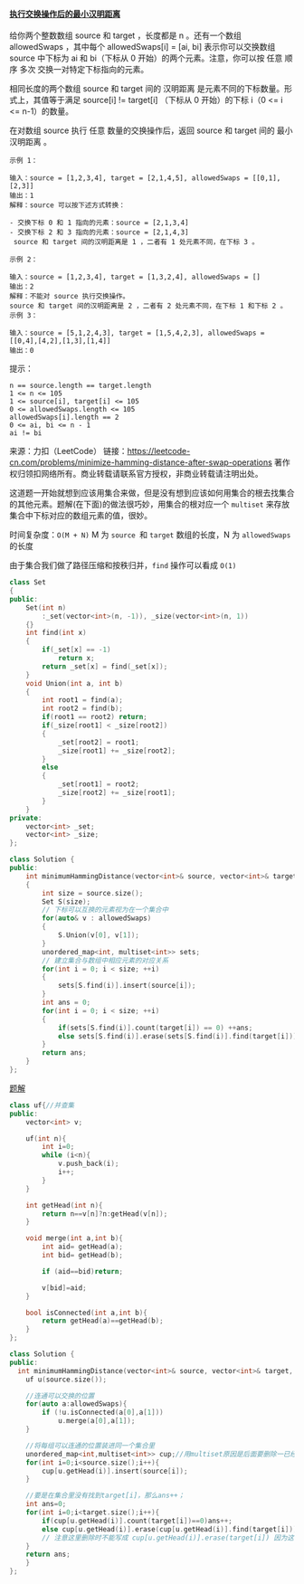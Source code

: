 #### [执行交换操作后的最小汉明距离](https://leetcode-cn.com/problems/minimize-hamming-distance-after-swap-operations/)

给你两个整数数组 source 和 target ，长度都是 n 。还有一个数组 allowedSwaps ，其中每个 allowedSwaps[i] = [ai, bi] 表示你可以交换数组 source 中下标为 ai 和 bi（下标从 0 开始）的两个元素。注意，你可以按 任意 顺序 多次 交换一对特定下标指向的元素。

相同长度的两个数组 source 和 target 间的 汉明距离 是元素不同的下标数量。形式上，其值等于满足 source[i] != target[i] （下标从 0 开始）的下标 i（0 <= i <= n-1）的数量。

在对数组 source 执行 任意 数量的交换操作后，返回 source 和 target 间的 最小汉明距离 。

 ```
示例 1：

输入：source = [1,2,3,4], target = [2,1,4,5], allowedSwaps = [[0,1],[2,3]]
输出：1
解释：source 可以按下述方式转换：

- 交换下标 0 和 1 指向的元素：source = [2,1,3,4]
- 交换下标 2 和 3 指向的元素：source = [2,1,4,3]
  source 和 target 间的汉明距离是 1 ，二者有 1 处元素不同，在下标 3 。
  
示例 2：

输入：source = [1,2,3,4], target = [1,3,2,4], allowedSwaps = []
输出：2
解释：不能对 source 执行交换操作。
source 和 target 间的汉明距离是 2 ，二者有 2 处元素不同，在下标 1 和下标 2 。
示例 3：

输入：source = [5,1,2,4,3], target = [1,5,4,2,3], allowedSwaps = [[0,4],[4,2],[1,3],[1,4]]
输出：0
 ```


提示：

```
n == source.length == target.length
1 <= n <= 105
1 <= source[i], target[i] <= 105
0 <= allowedSwaps.length <= 105
allowedSwaps[i].length == 2
0 <= ai, bi <= n - 1
ai != bi
```

来源：力扣（LeetCode）
链接：https://leetcode-cn.com/problems/minimize-hamming-distance-after-swap-operations
著作权归领扣网络所有。商业转载请联系官方授权，非商业转载请注明出处。

这道题一开始就想到应该用集合来做，但是没有想到应该如何用集合的根去找集合的其他元素。题解(在下面)的做法很巧妙，用集合的根对应一个 `multiset` 来存放集合中下标对应的数组元素的值，很妙。

时间复杂度：`O(M + N)` M 为 `source `和 `target` 数组的长度，N 为 `allowedSwaps` 的长度

由于集合我们做了路径压缩和按秩归并，`find` 操作可以看成 `O(1)`

```cpp
class Set
{
public:
    Set(int n)
        :_set(vector<int>(n, -1)), _size(vector<int>(n, 1))
    {}
    int find(int x)
    {
        if(_set[x] == -1)
            return x;
        return _set[x] = find(_set[x]);
    }
    void Union(int a, int b)
    {
        int root1 = find(a);
        int root2 = find(b);
        if(root1 == root2) return;
        if(_size[root1] < _size[root2])
        {
            _set[root2] = root1;
            _size[root1] += _size[root2];
        }
        else
        {
            _set[root1] = root2;
            _size[root2] += _size[root1];   
        }
    }
private:
    vector<int> _set;
    vector<int> _size;
};

class Solution {
public:
    int minimumHammingDistance(vector<int>& source, vector<int>& target, vector<vector<int>>& allowedSwaps) 
    {
        int size = source.size();
        Set S(size);
        // 下标可以互换的元素视为在一个集合中
        for(auto& v : allowedSwaps)
        {
            S.Union(v[0], v[1]);
        }
        unordered_map<int, multiset<int>> sets;
        // 建立集合与数组中相应元素的对应关系
        for(int i = 0; i < size; ++i)
        {
            sets[S.find(i)].insert(source[i]);
        }
        int ans = 0;
        for(int i = 0; i < size; ++i)
        {
            if(sets[S.find(i)].count(target[i]) == 0) ++ans;
            else sets[S.find(i)].erase(sets[S.find(i)].find(target[i]));
        }
        return ans;
    }
};
```





[题解](https://leetcode-cn.com/problems/shu-zu-zhong-de-ni-xu-dui-lcof/solution/shu-zu-zhong-de-ni-xu-dui-by-leetcode-solution/)

```cpp
class uf{//并查集
public:
    vector<int> v;

    uf(int n){
        int i=0;
        while (i<n){
            v.push_back(i);
            i++;
        }
    }

    int getHead(int n){
        return n==v[n]?n:getHead(v[n]);
    }

    void merge(int a,int b){
        int aid= getHead(a);
        int bid= getHead(b);

        if (aid==bid)return;

        v[bid]=aid;
    }

    bool isConnected(int a,int b){
        return getHead(a)==getHead(b);
    }
};

class Solution {
public:
  int minimumHammingDistance(vector<int>& source, vector<int>& target, vector<vector<int>>& allowedSwaps) {
    uf u(source.size());

    //连通可以交换的位置
    for(auto a:allowedSwaps){
        if (!u.isConnected(a[0],a[1]))
            u.merge(a[0],a[1]);
    }

    //将每组可以连通的位置装进同一个集合里
    unordered_map<int,multiset<int>> cup;//用multiset原因是后面要删除一已经被匹配过的元素，有时候会有重复的
    for(int i=0;i<source.size();i++){
        cup[u.getHead(i)].insert(source[i]);
    }

    //要是在集合里没有找到target[i]，那么ans++；
    int ans=0;
    for(int i=0;i<target.size();i++){
        if(cup[u.getHead(i)].count(target[i])==0)ans++;
        else cup[u.getHead(i)].erase(cup[u.getHead(i)].find(target[i]));//找到了就删掉一个，避免重复匹配
        // 注意这里删除时不能写成 cup[u.getHead(i)].erase(target[i]) 因为这样会删除集合中所有等于 target[i] 的元素 
    }
    return ans;
    }
};
```

